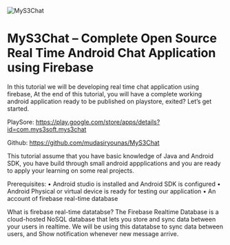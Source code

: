 ![MyS3Chat](https://github.com/mudasiryounas/MyS3Chat/blob/master/screenshots/screen1.png)


# MyS3Chat – Complete Open Source Real Time Android Chat Application using Firebase

In this tutorial we will be developing real time chat application using firebase, At the end of this tutorial, you will have a complete working android application ready to be published on playstore, exited? Let’s get started.

PlaySore: https://play.google.com/store/apps/details?id=com.mys3soft.mys3chat

Github: https://github.com/mudasiryounas/MyS3Chat 


This tutorial assume that you have basic knowledge of Java and Android SDK, you have build through small android appplications and you are ready to apply your learning on some real projects.


Prerequisites: 
•	Android studio is installed and Android SDK is configured
•	Android Physical or virtual device is ready for testing our application
•	An account of firebase real-time database

What is firebase real-time datatabse?
The Firebase Realtime Database is a cloud-hosted NoSQL database that lets you store and sync data between your users in realtime. We will be using this datatabse to sync data between users, and Show notification whenever new message arrive.
